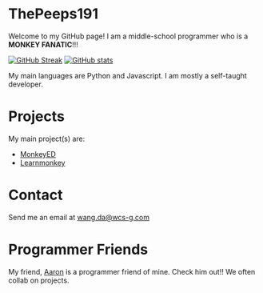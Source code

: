 # ThePeeps191

Welcome to my GitHub page! I am a middle-school programmer who is a <b>MONKEY FANATIC</b>!!!

[![GitHub Streak](https://github-readme-streak-stats.herokuapp.com/?user=ThePeeps191)](https://git.io/streak-stats)
[![GitHub stats](https://github-readme-stats.vercel.app/api?username=ThePeeps191&show_icons=true)](https://github.com/anuraghazra/github-readme-stats)

My main languages are Python and Javascript. I am mostly a self-taught developer.

# Projects

My main project(s) are:
<ul>
  <li><a href="https://monkeyed.repl.co" target="_blank">MonkeyED</a></li>
  <li><a href="https://learnmonkey.github.io" target="_blank">Learnmonkey</a></li>
</ul>

# Contact

Send me an email at <a href="mailto:wang.da@wcs-g.com">wang.da@wcs-g.com</a>

# Programmer Friends

My friend, <a href="https://github.com/calgary34">Aaron</a> is a programmer friend of mine. Check him out!! We often collab on projects.
